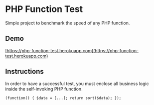 # PHP Function Test

Simple project to benchmark the speed of any PHP function.

## Demo
[https://php-function-test.herokuapp.com](https://php-function-test.herokuapp.com)

## Instructions
In order to have a successful test, you must enclose all business logic inside the self-invoking PHP function.
```
(function() { $data = [...]; return sort($data); });
```

